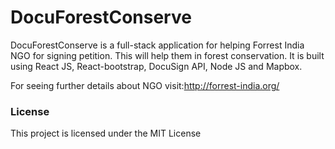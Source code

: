 # DocuForestConserve

DocuForestConserve is a full-stack application for helping Forrest India NGO for signing petition. This will help them in forest conservation. 
It is built using React JS, React-bootstrap, DocuSign API, Node JS and Mapbox.

For seeing further details about NGO visit:http://forrest-india.org/

### License
This project is licensed under the MIT License
